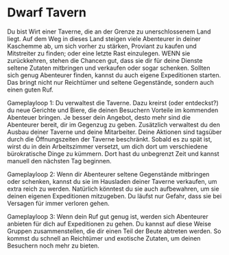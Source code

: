 # Dwarf Tavern

Du bist Wirt einer Taverne, die an der Grenze zu unerschlossenem Land liegt.
Auf dem Weg in dieses Land steigen viele Abenteurer in deiner Kaschemme ab, um sich vorher zu stärken, Proviant zu kaufen und Mitstreiter zu finden; oder eine letzte Rast einzulegen.
WENN sie zurückkehren, stehen die Chancen gut, dass sie dir für deine Dienste seltene Zutaten mitbringen und verkaufen oder sogar schenken.
Sollten sich genug Abenteurer finden, kannst du auch eigene Expeditionen starten. Das bringt nicht nur Reichtümer und seltene Gegenstände, sondern auch einen guten Ruf.

Gameplayloop 1:
Du verwaltest die Taverne. Dazu kreirst (oder entdeckst?) du neue Gerichte und Biere, die deinen Besuchern Vorteile im kommenden Abenteuer bringen. 
Je besser dein Angebot, desto mehr sind die Abenteurer bereit, dir im Gegenzug zu geben.
Zusätzlich verwaltest du den Ausbau deiner Taverne und deine Mitarbeiter.
Deine Aktionen sind tagsüber durch die Öffnungszeiten der Taverne beschränkt. Sobald es zu spät ist, wirst du in dein Arbeitszimmer versetzt, um dich dort um verschiedene bürokratische Dinge zu kümmern. 
Dort hast du unbegrenzt Zeit und kannst manuell den nächsten Tag beginnen.

Gameplayloop 2:
Wenn dir Abenteurer seltene Gegenstände mitbringen oder schenken, kannst du sie im Hausladen deiner Taverne verkaufen, um extra reich zu werden.
Natürlich könntest du sie auch aufbewahren, um sie deinen eigenen Expeditionen mitzugeben. Du läufst nur Gefahr, dass sie bei Versagen für immer verloren gehen.

Gameplayloop 3:
Wenn dein Ruf gut genug ist, werden sich Abenteurer anbieten für dich auf Expeditionen zu gehen. Du kannst auf diese Weise Gruppen zusammenstellen, die dir einen Teil der Beute abtreten werden.
So kommst du schnell an Reichtümer und exotische Zutaten, um deinen Besuchern noch mehr zu bieten.
